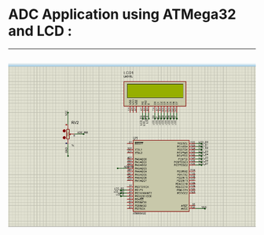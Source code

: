 # ADC Application using ATMega32 and LCD :
---
![image](https://github.com/AhmedOSAA/Embedded_System_Diploma/blob/main/Unit_9_Timer_ADC/ADC_APP_GIF.gif)
---
